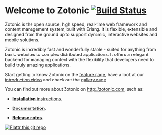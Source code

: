 Welcome to Zotonic [![Build Status](https://secure.travis-ci.org/zotonic/zotonic.png?branch=master)](http://travis-ci.org/zotonic/zotonic)
==================

Zotonic is the open source, high speed, real-time web framework  and content management system, built with Erlang. It is flexible, extensible and designed from the ground up to support dynamic, interactive websites and mobile solutions.

Zotonic is incredibly fast and wonderfully stable - suited for anything from basic websites to complex distributed applications. It offers an elegant backend for managing content with the flexibility that developers need to build truly amazing applications.

Start getting to know Zotonic on the [feature page](http://zotonic.com/features), have a look at our [introduction video](http://zotonic.com/page/750/video-introduction-to-zotonic) and check out the [gallery page](http://www.zotonic.com/gallery/735/screen-shot-gallery).


You can find out more about Zotonic on http://zotonic.com, such as:

- [**Installation** instructions](http://zotonic.com/install).

- [**Documentation**](http://zotonic.com/docs).

- [**Release notes**](http://zotonic.com/docs/dev/releasenotes/index.html).


[![Flattr this git repo](http://api.flattr.com/button/flattr-badge-large.png)](https://flattr.com/submit/auto?user_id=zotonic&url=https://github.com/zotonic/zotonic&title=zotonic&language=en_GB&tags=github&category=software) 
